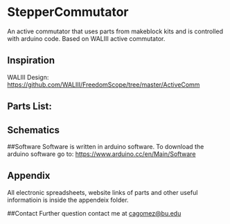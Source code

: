 # StepperCommutator
An active commutator that uses parts from makeblock kits and is controlled with arduino code. Based on WALIII active commutator.

## Inspiration
WALIII Design: 
https://github.com/WALIII/FreedomScope/tree/master/ActiveComm

## Parts List:


## Schematics

##Software
Software is written in arduino software. 
To download the arduino software go to: https://www.arduino.cc/en/Main/Software

## Appendix 
All electronic spreadsheets, website links of parts and other useful informatioin is inside the appendeix folder.

##Contact
Further question contact me at cagomez@bu.edu



